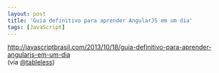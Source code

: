 ```yaml
---
layout: post
title: 'Guia definitivo para aprender AngularJS em um dia'
tags: [JavaScript]
---
```


<http://javascriptbrasil.com/2013/10/18/guia-definitivo-para-aprender-angularjs-em-um-dia><br>
(via [@tableless](https://twitter.com/tableless/status/518035919819919360))
